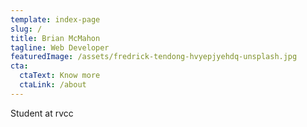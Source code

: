 ```yaml
---
template: index-page
slug: /
title: Brian McMahon
tagline: Web Developer
featuredImage: /assets/fredrick-tendong-hvyepjyehdq-unsplash.jpg
cta:
  ctaText: Know more
  ctaLink: /about
---
```

Student at rvcc